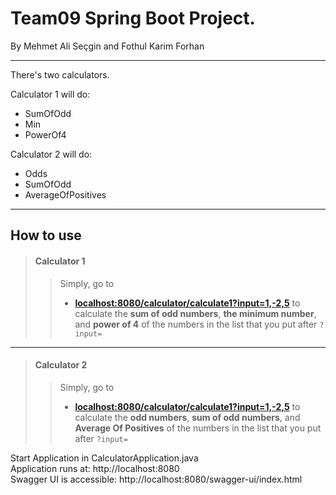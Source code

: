 # Team09 Spring Boot Project.
By Mehmet Ali Seçgin and Fothul Karim Forhan
___
There's two calculators.

Calculator 1 will do:
* SumOfOdd
* Min
* PowerOf4

Calculator 2 will do:

* Odds
* SumOfOdd
* AverageOfPositives
___
## How to use
>#### Calculator 1
>>Simply, go to
>>- __[localhost:8080/calculator/calculate1?input=1,-2,5](localhost:8080/calculator/calculate1?input=1,-2,5)__
>>to calculate the **sum of odd numbers**, **the minimum number**, 
and **power of 4** of the numbers in the list that you put 
after ```?input=```
___
>#### Calculator 2
>>Simply, go to
>>- __[localhost:8080/calculator/calculate1?input=1,-2,5](localhost:8080/calculator/calculate1?input=1,-2,5)__
>>to calculate the **odd numbers**, **sum of odd numbers**, 
    and **Average Of Positives** of the numbers in the list that 
    you put after ```?input=```



Start Application in CalculatorApplication.java  
Application runs at: http://localhost:8080  
Swagger UI is accessible: http://localhost:8080/swagger-ui/index.html   
